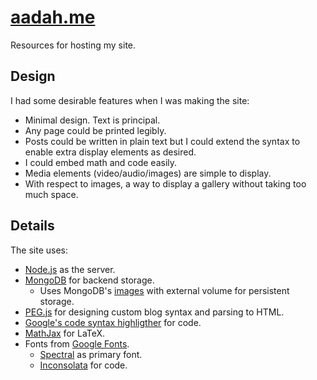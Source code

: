 # [aadah.me](http://aadah.me/)

Resources for hosting my site.

## Design

I had some desirable features when I was making the site:

- Minimal design. Text is principal.
- Any page could be printed legibly.
- Posts could be written in plain text but I could extend the syntax to enable extra display elements as desired.
- I could embed math and code easily.
- Media elements (video/audio/images) are simple to display.
- With respect to images, a way to display a gallery without taking too much space.

## Details

The site uses:

- [Node.js](http://nodejs.org/) as the server.
- [MongoDB](https://www.mongodb.com/) for backend storage.
  - Uses MongoDB's [images](https://hub.docker.com/_/mongo/) with external volume for persistent storage.
- [PEG.js](pegjs.org/) for designing custom blog syntax and parsing to HTML.
- [Google's code syntax highligther](https://code.google.com/p/google-code-prettify/) for code.
- [MathJax](http://www.mathjax.org/) for LaTeX.
- Fonts from [Google Fonts](https://fonts.google.com).
	- [Spectral](https://fonts.google.com/specimen/Spectral) as primary font.
	- [Inconsolata](http://levien.com/type/myfonts/inconsolata.html) for code.
